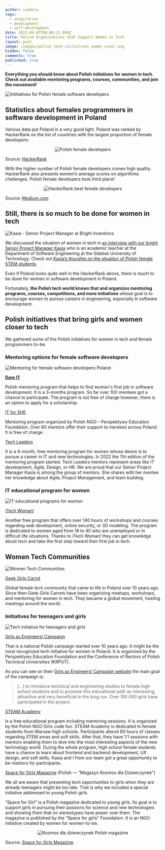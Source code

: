 ```yaml
---
author: izabela
tags:
  - inspiration
  - development
  - self-development
date: 2022-04-07T08:06:21.894Z
title: Polish Organizations that Support Women in Tech
layout: post
image: /images/polish_tech_initiatives_women_cover.png
hidden: false
comments: true
published: true
---
```

**Everything you should know about Polish initiatives for women in tech. Check out available mentoring programs, courses, communities, and join the movement!**

![Intitiatives for Polish female software developers](/images/polish_tech_initiatives_women.png)

## Statistics about females programmers in software development in Poland

Various data put Poland in a very good light. Poland was ranked by HackerRank on the list of countries with the largest proportion of female developers:

<center>

![Polish female developers](/images/female_developers_hackerrank.png)

</center>

Source: [HackerRank](https://blog.hackerrank.com/which-countries-have-the-most-skilled-female-developers/)

With the higher number of Polish female developers comes high quality. HackerRank also presents women’s average scores on algorithms challenges. Polish female developers took third place!

<center>

![HackerRank best female developers](/images/hackerrank_best_female_developers.png)

</center>

Source: [Medium.com](https://medium.com/code-like-a-girl/which-countries-have-the-most-skilled-female-developers-b532fc53c7c8)

## Still, there is so much to be done for women in tech

![Kasia - Senior Project Manager at Bright Inventions](/images/kasia_quote.png)

We discussed the situation of women in tech in [an interview with our bright Senior Project Manager Kasia](/blog/meet-kasia-a-project-manager-and-an-academic-teacher) who is an academic teacher at the Department of Software Engineering at the Gdańsk University of Technology. Check out [Kasia’s thoughts on the situation of Polish female STEM students](https://brightinventions.pl/blog/meet-kasia-a-project-manager-and-an-academic-teacher/#what-does-the-female-students-situation-at-it-look-like-can-you-see-that-there-are-more-women-studying-than-there-used-to-be). 

Even if Poland looks quite well in the HackerRank above, there is much to be done for women in software development in Poland.

Fortunately, **the Polish tech world knows that and organizes mentoring programs, courses, competitions, and more initiatives** whose goal is to encourage women to pursue careers in engineering, especially in software development. 

## Polish initiatives that bring girls and women closer to tech

We gathered some of the Polish initiatives for women in tech and female programmers to-be.

### Mentoring options for female software developers

![Mentoring for female software developers Poland](/images/mentoring_women_tech.png)

**[Dare IT](https://www.dareit.io)**

Polish mentoring program that helps to find women's first job in software development. It is a 3-months program. So far over 100 mentees got a chance to participate. The program is not free of charge however, there is an option to apply for a scholarship.

[IT for SHE](http://www.itforshe.pl/en/)

Mentoring program organized by Polish NGO – Perspektywy Education Foundation. Over 60 mentors offer their support to mentees across Poland. It is free of charge.

[Tech Leaders](https://techleaders.eu)

It is a 4-month, free mentoring program for women whose desire is to pursue a career in IT and new technologies. In 2022 the 7th edition of the mentoring program started. Tech Leaders mentors represent areas like IT development, Agile, Design, or HR. We are proud that our Senior Project Manager Kasia is among the group of mentors. She shares with her mentee her knowledge about Agile, Project Management, and team building.

### IT educational program for women

![IT educational programs for women](/images/education_women_tech.png)

[iTech Woman!](https://itechwoman.pl)

Another free program that offers over 140 hours of workshops and courses regarding web development, online security, or 3D modeling. The program is dedicated to women aged from 18 to 40 who are unemployed or in difficult life situations. Thanks to iTech Woman! they can get knowledge about tech and take the first step toward their first job in tech.

## Women Tech Communities

![Women Tech Communities](/images/tech_communities_women.png)

[Geek Girls Carrot](https://gocarrots.org)

Global female tech community that came to life in Poland over 10 years ago. Since then Geek Girls Carrots have been organizing meetups, workshops, and mentoring for women in tech. They became a global movement, hosting meetings around the world.

### Initiatives for teenagers and girls

![Tech initiative for teenagers and girls](/images/teenagers_girls_tech.png)

[Girls as Engineers! Campaign](http://www.dziewczynynapolitechniki.pl/english)

That is a national Polish campaign started over 10 years ago. It might be the most recognized tech initiative for women in Poland. It is organized by the Perspektywy Education Foundation and the Conference of Rectors of Polish Technical Universities (KRPUT).

As you can see on their [Girls as Engineers! Campaign website](http://www.dziewczynynapolitechniki.pl/english) the main goal of the campaign is:

> \[...] to introduce technical and engineering studies to female high school students and to promote this educational path as interesting, attractive and very beneficial in the long run. Over 150 000 girls have participated in the project.

[STEAM Academy](https://girlscodefun.pl/projekty-edukacyjne/steam-academy/)

Is a free educational program including mentoring sessions. It is organized by the Polish NGO Girls code fun. STEAM Academy is dedicated to female students from Warsaw high schools. Participants attend 60 hours of classes regarding STEM areas and soft skills. After that, they have 1:1 sessions with mentors enabling them to dive into the most interesting aspects of the new technology world. During the whole program, high school female students have a chance to learn about frontend and backend development, UX design, and soft skills. Kasia and I from our team got a great opportunity to be mentors for participants. 

[Space for Girls Magazine](https://kosmosdladziewczynek.pl) (Polish — “Magazyn Kosmos dla Dziewczynek”)

We all are aware that presenting tech opportunities to girls when they are already teenagers might be too late. That is why we included a special initiative addressed to young Polish girls.

“Space for Girl” is a Polish magazine dedicated to young girls. Its goal is to support girls in pursuing their passions for science and new technologies and showing them that no stereotypes have power over them. The magazine is published by the “Space for girls” Foundation. It is an NGO initiative created by women for women-to-be. 

<center>

![Kosmos dla dziewczynek Polish magazine](/images/no.28–okladka-komiks-650x659.jpg.webp)

</center>

Source: [Space for Girls Magazine](https://kosmosdladziewczynek.pl)